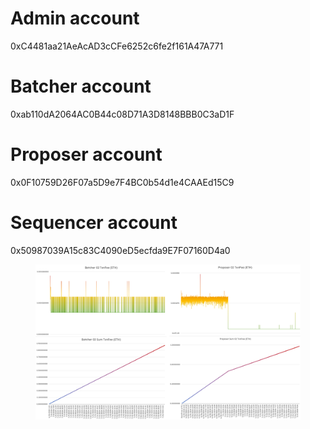 # Admin account
0xC4481aa21AeAcAD3cCFe6252c6fe2f161A47A771

# Batcher account
0xab110dA2064AC0B44c08D71A3D8148BBB0C3aD1F

# Proposer account
0x0F10759D26F07a5D9e7F4BC0b54d1e4CAAEd15C9

# Sequencer account
0x50987039A15c83C4090eD5ecfda9E7F07160D4a0

<figure>
  <img src="./img/node02.png" alt="Test Deployment 01 / December 2023">
</figure>